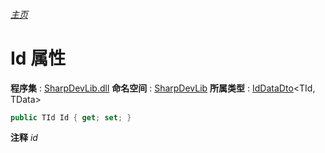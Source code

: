 ###### [主页](./Index.md "主页")
# Id 属性
**程序集** : [SharpDevLib.dll](./SharpDevLib.assembly.md "SharpDevLib.dll")
**命名空间** : [SharpDevLib](./SharpDevLib.namespace.md "SharpDevLib")
**所属类型** : [IdDataDto](./SharpDevLib.IdDataDto.2.md "IdDataDto")\<TId, TData\>
``` csharp
public TId Id { get; set; }
```
**注释**
*id*

